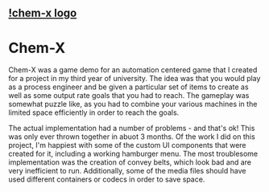 
[!chem-x logo](https://github.com/bradley-mcfadden/_chem_x/blob/main/Assets/chem_x_logo.png)
---
# Chem-X



Chem-X was a game demo for an automation centered game that I created for a project in my third year of university.
The idea was that you would play as a process engineer and be given a particular set of items to create as well as
some output rate goals that you had to reach. The gameplay was somewhat puzzle like, as you had to combine your various
machines in the limited space efficiently in order to reach the goals.

The actual implementation had a number of problems - and that's ok! This was only ever thrown together in abuot 3 months.
Of the work I did on this project, I'm happiest with some of the custom UI components that were created for it, including
a working hamburger menu. The most troublesome implementation was the creation of convey belts, which look bad and are very
inefficient to run. Additionally, some of the media files should have used different containers or codecs in order to save
space.
